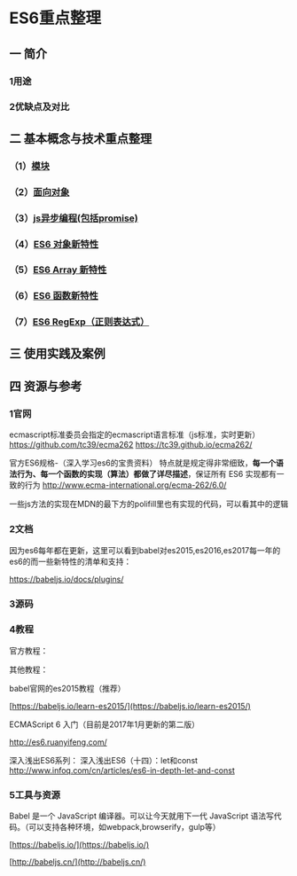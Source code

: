 # ES6重点整理

## 一 简介

### 1用途

### 2优缺点及对比

## 二 基本概念与技术重点整理

### （1）[模块](/qian-duan-ji-zhu-xue-xi-zong-jie-zheng-li/javascript/es6zhong-dian/mo-kuai.md)

### （2）[面向对象](qian-duan-ji-zhu-xue-xi-zong-jie-zheng-li/javascript/es6zhong-dian/mian-xiang-dui-xiang.md)

### （3）[js异步编程(包括promise)](/qian-duan-ji-zhu-xue-xi-zong-jie-zheng-li/javascript/es6zhong-dian/yi-bu-bian-cheng.md)

### （4）[ES6 对象新特性](/qian-duan-ji-zhu-xue-xi-zong-jie-zheng-li/javascript/es6zhong-dian/es6-dui-xiang-xin-te-xing.md)

### （5）[ES6 Array 新特性](/qian-duan-ji-zhu-xue-xi-zong-jie-zheng-li/javascript/es6zhong-dian/es6-array-xin-te-xing.md)

### （6）[ES6 函数新特性](/qian-duan-ji-zhu-xue-xi-zong-jie-zheng-li/javascript/es6zhong-dian/es6-han-shu-xin-te-xing.md)

### （7）[ES6 RegExp（正则表达式）](/qian-duan-ji-zhu-xue-xi-zong-jie-zheng-li/javascript/es6zhong-dian/es6-zheng-ze-biao-da-shi.md)


## 三 使用实践及案例

## 

## 四 资源与参考

### 1官网
ecmascript标准委员会指定的ecmascript语言标准（js标准，实时更新）
https://github.com/tc39/ecma262
https://tc39.github.io/ecma262/

官方ES6规格-（深入学习es6的宝贵资料）
特点就是规定得非常细致，**每一个语法行为、每一个函数的实现（算法）都做了详尽描述**，保证所有 ES6 实现都有一致的行为
http://www.ecma-international.org/ecma-262/6.0/

一些js方法的实现在MDN的最下方的polifill里也有实现的代码，可以看其中的逻辑

### 2文档

因为es6每年都在更新，这里可以看到babel对es2015,es2016,es2017每一年的es6的而一些新特性的清单和支持：

https://babeljs.io/docs/plugins/

### 3源码

### 4教程

官方教程：

其他教程：

babel官网的es2015教程（推荐）

[https://babeljs.io/learn-es2015/](https://babeljs.io/learn-es2015/)

ECMAScript 6 入门（目前是2017年1月更新的第二版）
http://es6.ruanyifeng.com/

深入浅出ES6系列：
深入浅出ES6（十四）：let和const
http://www.infoq.com/cn/articles/es6-in-depth-let-and-const



### 5工具与资源

Babel 是一个 JavaScript 编译器。可以让今天就用下一代 JavaScript 语法写代码。（可以支持各种环境，如webpack,browserify，gulp等）

[https://babeljs.io/](https://babeljs.io/)

[http://babeljs.cn/](http://babeljs.cn/)

